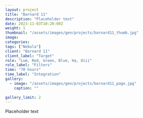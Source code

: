 ```yaml
---
layout: project
title: "Barnard 11"
description: "Placeholder text"
date: 2023-11-03T10:20:00Z
weight: 1
thumbnail: "/assets/images/gen/projects/barnard11_thumb.jpg"
image: 
categories: 
tags: ["Nebula"]
client: "Barnard 11"
client_label: "Target"
role: "Lum, Red, Green, Blue, Ha, Oiii"
role_label: "Filters"
time: "70 hours"
time_label: "Integration"
gallery:
  - image: "/assets/images/gen/projects/barnard11_page.jpg"
    caption: ""
  
gallery_limit: 2
---
```


Placeholder text